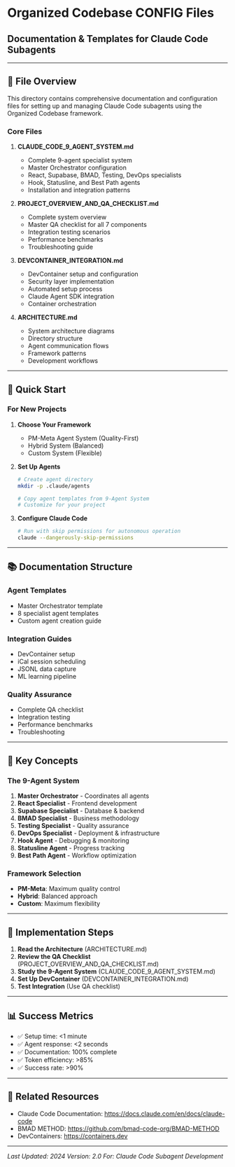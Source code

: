 # Organized Codebase CONFIG Files
## Documentation & Templates for Claude Code Subagents

---

## 📁 File Overview

This directory contains comprehensive documentation and configuration files for setting up and managing Claude Code subagents using the Organized Codebase framework.

### Core Files

1. **CLAUDE_CODE_9_AGENT_SYSTEM.md**
   - Complete 9-agent specialist system
   - Master Orchestrator configuration
   - React, Supabase, BMAD, Testing, DevOps specialists
   - Hook, Statusline, and Best Path agents
   - Installation and integration patterns

2. **PROJECT_OVERVIEW_AND_QA_CHECKLIST.md**
   - Complete system overview
   - Master QA checklist for all 7 components
   - Integration testing scenarios
   - Performance benchmarks
   - Troubleshooting guide

3. **DEVCONTAINER_INTEGRATION.md**
   - DevContainer setup and configuration
   - Security layer implementation
   - Automated setup process
   - Claude Agent SDK integration
   - Container orchestration

4. **ARCHITECTURE.md**
   - System architecture diagrams
   - Directory structure
   - Agent communication flows
   - Framework patterns
   - Development workflows

---

## 🚀 Quick Start

### For New Projects

1. **Choose Your Framework**
   - PM-Meta Agent System (Quality-First)
   - Hybrid System (Balanced)
   - Custom System (Flexible)

2. **Set Up Agents**
   ```bash
   # Create agent directory
   mkdir -p .claude/agents
   
   # Copy agent templates from 9-Agent System
   # Customize for your project
   ```

3. **Configure Claude Code**
   ```bash
   # Run with skip permissions for autonomous operation
   claude --dangerously-skip-permissions
   ```

---

## 📚 Documentation Structure

### Agent Templates
- Master Orchestrator template
- 8 specialist agent templates
- Custom agent creation guide

### Integration Guides
- DevContainer setup
- iCal session scheduling
- JSONL data capture
- ML learning pipeline

### Quality Assurance
- Complete QA checklist
- Integration testing
- Performance benchmarks
- Troubleshooting

---

## 🎯 Key Concepts

### The 9-Agent System
1. **Master Orchestrator** - Coordinates all agents
2. **React Specialist** - Frontend development
3. **Supabase Specialist** - Database & backend
4. **BMAD Specialist** - Business methodology
5. **Testing Specialist** - Quality assurance
6. **DevOps Specialist** - Deployment & infrastructure
7. **Hook Agent** - Debugging & monitoring
8. **Statusline Agent** - Progress tracking
9. **Best Path Agent** - Workflow optimization

### Framework Selection
- **PM-Meta**: Maximum quality control
- **Hybrid**: Balanced approach
- **Custom**: Maximum flexibility

---

## 🔧 Implementation Steps

1. **Read the Architecture** (ARCHITECTURE.md)
2. **Review the QA Checklist** (PROJECT_OVERVIEW_AND_QA_CHECKLIST.md)
3. **Study the 9-Agent System** (CLAUDE_CODE_9_AGENT_SYSTEM.md)
4. **Set Up DevContainer** (DEVCONTAINER_INTEGRATION.md)
5. **Test Integration** (Use QA checklist)

---

## 📊 Success Metrics

- ✅ Setup time: <1 minute
- ✅ Agent response: <2 seconds
- ✅ Documentation: 100% complete
- ✅ Token efficiency: >85%
- ✅ Success rate: >90%

---

## 🔗 Related Resources

- Claude Code Documentation: https://docs.claude.com/en/docs/claude-code
- BMAD METHOD: https://github.com/bmad-code-org/BMAD-METHOD
- DevContainers: https://containers.dev

---

*Last Updated: 2024*
*Version: 2.0*
*For: Claude Code Subagent Development*
